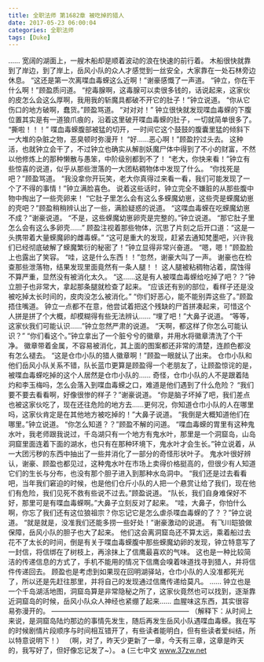 ```yaml
---
title: 全职法师 第1682章 被吃掉的猎人
date: 2017-05-23 06:00:04
categories: 全职法师
tags: [Duke]
---
```


……
宽阔的湖面上，一艘木船却是顺着波动的浪在快速的前行着。
木船很快就靠到了岸边，到了岸上，岳风小队的众人才感觉到一丝安全，大家靠在一处石林旁边休息。
“这还是第一次离喋血毒蝾这么近啊！”谢豪感慨了一声道。
“钟立，你在干什么啊！”顾盈质问道。
“挖毒腺啊，这毒腺可以卖很多钱的，话说起来，这家伙的皮怎么会这么厚啊，我用我的斩魔具都破不开它的肚子！”钟立说道。
“你从它伤口的地方破啊，蠢货。”顾盈骂道。
“对对对！”
钟立很快就发现喋血毒蝾的下腹位置其实是有一道狼爪痕的，沿着这里破开喋血毒蝾的肚子，一切就简单很多了。
“撕啦！！！”
喋血毒蝾腹部被猛的切开，一时间它这个鼓鼓的腹囊里猛的倾斜下一大堆的杂脏之物，恶臭顿时弥漫开！
“好……恶心啊！”顾盈拧过头去。
这种活，也就钟立会干了，不过钟立也确实从解剖妖魔尸体中得到了不小的财富，不然以他修炼上的那种懒散与愚笨，中阶级别都到不了！
“老大，你快来看！”钟立有些惊喜的说道，似乎从那些泄落的一大团粘稠物体中发现了什么。
“你找死是吧？”顾盈骂道。
“我没拿你开玩笑，老大你真得过来看一看，我们可能发现了一个了不得的事情！”钟立满脸喜色。
说着这些话时，钟立完全不嫌脏的从那些腹中物中掏出了一些壳卵来！
“它肚子里怎么会有这么多蝾魔幼崽，这些壳是蝾魔幼崽的壳吧？”顾盈稍稍辨认出了一些，满脸疑惑的说道。
“这喋血毒蝾在吃蝾魔幼崽不成？”谢豪说道。
“不是，这些蝾魔幼崽卵壳是完整的。”钟立说道。
“那它肚子里怎么会有这么多卵壳……”
顾盈注视着那些物体，沉思了片刻之后开口道：“这是一头携带着大量蝾魔卵的雌毒蝾。”
“这可是重大的发现，赶紧去通知梵墨吧，兴许我们已经彻底破解了蝾魔繁衍的秘密了！”钟立显得非常兴奋道。
“嗯，嗯！”顾盈脸上也露出了笑容。
“哇，这是什么东西！！”忽然，谢豪大叫了一声。
谢豪也在检查那些泄落物，结果发现里面竟然有一条人腿！！
这人腿被粘稠物沾着，腐蚀得不算严重，显然没有被消化太久。
“这……这是有人被喋血毒蝾给吃掉了吧？？”钟立胆子也非常大，拿起那条腿就检查了起来。
“应该还有别的部位，看样子还是没被吃掉太长时间的，皮肉没怎么被消化。”
“你们好恶心，能不能别弄这些了。”顾盈捂住嘴道。
钟立一点都不在意，他尝试着把这个残缺的尸首拼凑起来，可惜这个人拼是拼了个大概，却模糊得有些无法辨认……
“埋了吧！”大鼻子说道。
“等等，这家伙我们可能认识……”钟立忽然严肃的说道。
“天啊，都这样了你怎么可能认识？”
“你们看这个。”钟立拿出了一个脏兮兮的徽章，并用水将徽章清洗了个干净。
徽章带着金属，不容易被消化，其上面的图案都还非常的清楚，连颜色都没有怎么褪去。
“这是仓巾小队的猎人徽章啊！”顾盈一眼就认了出来。
仓巾小队和他们岳风小队关系不错，队长蓝巾更算是顾盈得一个老朋友了，让顾盈惊诧的是，被喋血毒蝾吃掉的这个人居然是仓巾小队的……
奇怪，仓巾小队的人不是跟着陆灼和李玉梅吗，怎么会落入到喋血毒蝾之口，难道是他们遇到了什么危险？
“我们要不要去看看啊，好像很惨的样子？”谢豪说道。
“你是脑子坏掉了吧，我们差点也被这家伙吃了，现在还往危险的地方去……更何况，你知道仓巾小队的人在哪里吗，这家伙肯定是在其他地方被吃掉的！”大鼻子说道。
“我倒是大概知道他们在哪里。”钟立说道。
“你怎么知道？？”顾盈不解的问道。
“喋血毒蝾的胃里有这种鬼水叶，我老师跟我说过，千岛湖只有一个地方有鬼水叶，那里是一个洞窟岛，山岛洞窟里面连着下面的湖水，也只有在那种环境下，鬼水叶才会生长。”钟立说着，从一大团污秽的东西中抽出了一些并消化了一部分的奇怪形状叶子。
鬼水叶很好辨认，谢豪、顾盈也都见过，这种鬼水叶在市场上卖得价格挺高的，但很少有人知道它们的生长与分布，也没有那个胆子进入到那种水岛洞中。
“我们还是过去看看吧，当年我们窘迫的时候，也是他们仓斤小队的人把一个悬赏让给了我们，现在他们有危险，我们见死不救有些说不过去。”顾盈说道。
“队长，我们自身难保好不好，那里可是有喋血毒蝾啊。”大鼻子立刻反对了起来。
“哇，大鼻子，你怕什么啊，你忘了我们还有这位狼祖宗？你忘记它是怎么虐杀喋血毒蝾的了？？”钟立说道。
“就是就是，没准我们还能多捞一些好处！”谢豪激动的说道。
有飞川皑狼做保障，岳风小队的胆子也大了起来。
他们这会离洞窟岛还不算太远，乘着船过去花不了太长的时间，倒是有关于喋血毒蝾腹中那些蝾魔幼卵的发现，钟立特意写了一封信，将信绑在了树枝上，再涂抹上了信鹰最喜欢的气味。
这也是一种比较简洁的传递信息的方式了，手机不能用的情况下信鹰会嗅着味道找寻到猎人，并将信件传递回去。
顾盈也是考虑到如果现在回明湖驿站，仓巾小队的人没准都死光了，所以还是先赶往那里，并将自己的发现通过信鹰传递给莫凡。
……
钟立也是一个千岛湖活地图，洞窟岛算是非常隐秘之所了，这家伙竟然也可以找到，逐渐靠近洞窟岛的时候，岳风小队众人神经也紧绷了起来……
血腥味这东西，其实很容易弥漫开的。
————————————————————
（解释下：从时间上来说，是洞窟岛陆灼那边的事情先发生，随后再发生岳风小队遇喋血毒蝾。我在写的时候剧情片段顺序与时间相互错开了，有些读者能明白，但有些读者爱纠结，所以特意说明下！）
（啊，对了，昨天少更新了一章，今天有三章，这章是昨天的，我写好了，但好像忘记发了~）。
a
(三七中文 www.37zw.net